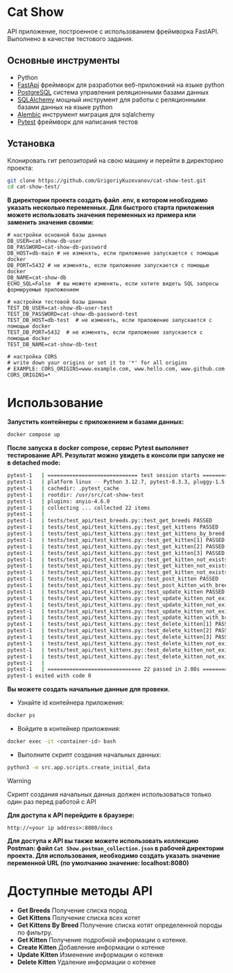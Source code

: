 # Cat Show
API приложение, построенное с использованием фреймворка FastAPI. Выполнено в качестве тестового задания.

## Основные инструменты
 - Python
 - [FastApi](https://fastapi.tiangolo.com/) фреймворк для разработки веб-приложений на языке python
 - [PostgreSQL](https://www.postgresql.org/) система управления реляционными базами данных
 - [SQLAlchemy](https://www.sqlalchemy.org/) мощный инструмент для работы с реляционными базами данных на языке python
 - [Alembic](https://alembic.sqlalchemy.org/en/latest/) инструмент миграция для sqlalchemy
 - [Pytest](https://docs.pytest.org/en/stable/) фреймворк для написания тестов

## Установка
Клонировать гит репозиторий на свою машину и перейти в директорию проекта:
```sh
git clone https://github.com/GrigoriyKuzevanov/cat-show-test.git
cd cat-show-test/
```
**В директории проекта создать файл .env, в котором необходимо указать несколько переменных. Для быстрого старта приложения можете использовать значения переменных из примера или заменить значения своими:**

```
# настройки основной базы данных
DB_USER=cat-show-db-user
DB_PASSWORD=cat-show-db-password
DB_HOST=db-main # не изменять, если приложение запускается с помощью docker
DB_PORT=5432 # не изменять, если приложение запускается с помощью docker
DB_NAME=cat-show-db
ECHO_SQL=False  # вы можете изменить, если хотите видеть SQL запросы формируемые приложением

# настройки тестовой базы данных
TEST_DB_USER=cat-show-db-user-test
TEST_DB_PASSWORD=cat-show-db-password-test
TEST_DB_HOST=db-test  # не изменять, если приложение запускается с помощью docker
TEST_DB_PORT=5432  # не изменять, если приложение запускается с помощью docker
TEST_DB_NAME=cat-show-db-test

# настройка CORS
# write down your origins or set it to '*' for all origins
# EXAMPLE: CORS_ORIGINS=www.example.com, www.hello.com, www.github.com
CORS_ORIGINS=*
```

# Использование
**Запустить контейнеры с приложением и базами данных:**
```sh
docker compose up
```

**После запуска в docker compose, сервис Pytest выполняет тестирование API. Результат можно увидеть в консоли при запуске не в detached mode:**
```sh
pytest-1   | ============================= test session starts ==============================
pytest-1   | platform linux -- Python 3.12.7, pytest-8.3.3, pluggy-1.5.0 -- /usr/local/bin/python3.12
pytest-1   | cachedir: .pytest_cache
pytest-1   | rootdir: /usr/src/cat-show-test
pytest-1   | plugins: anyio-4.6.0
pytest-1   | collecting ... collected 22 items
pytest-1   | 
pytest-1   | tests/test_api/test_breeds.py::test_get_breeds PASSED                    [  4%]
pytest-1   | tests/test_api/test_kittens.py::test_get_kittens PASSED                  [  9%]
pytest-1   | tests/test_api/test_kittens.py::test_get_kittens_by_breed PASSED         [ 13%]
pytest-1   | tests/test_api/test_kittens.py::test_get_kitten[1] PASSED                [ 18%]
pytest-1   | tests/test_api/test_kittens.py::test_get_kitten[2] PASSED                [ 22%]
pytest-1   | tests/test_api/test_kittens.py::test_get_kitten[3] PASSED                [ 27%]
pytest-1   | tests/test_api/test_kittens.py::test_get_kitten_not_exists[1] PASSED     [ 31%]
pytest-1   | tests/test_api/test_kittens.py::test_get_kitten_not_exists[2] PASSED     [ 36%]
pytest-1   | tests/test_api/test_kittens.py::test_get_kitten_not_exists[3] PASSED     [ 40%]
pytest-1   | tests/test_api/test_kittens.py::test_post_kitten PASSED                  [ 45%]
pytest-1   | tests/test_api/test_kittens.py::test_post_kitten_with_breed_not_exist PASSED [ 50%]
pytest-1   | tests/test_api/test_kittens.py::test_update_kitten PASSED                [ 54%]
pytest-1   | tests/test_api/test_kittens.py::test_update_kitten_not_exist[1] PASSED   [ 59%]
pytest-1   | tests/test_api/test_kittens.py::test_update_kitten_not_exist[2] PASSED   [ 63%]
pytest-1   | tests/test_api/test_kittens.py::test_update_kitten_not_exist[3] PASSED   [ 68%]
pytest-1   | tests/test_api/test_kittens.py::test_update_kitten_with_breed_not_exist PASSED [ 72%]
pytest-1   | tests/test_api/test_kittens.py::test_delete_kitten[1] PASSED             [ 77%]
pytest-1   | tests/test_api/test_kittens.py::test_delete_kitten[2] PASSED             [ 81%]
pytest-1   | tests/test_api/test_kittens.py::test_delete_kitten[3] PASSED             [ 86%]
pytest-1   | tests/test_api/test_kittens.py::test_delete_kitten_not_exist[1] PASSED   [ 90%]
pytest-1   | tests/test_api/test_kittens.py::test_delete_kitten_not_exist[2] PASSED   [ 95%]
pytest-1   | tests/test_api/test_kittens.py::test_delete_kitten_not_exist[3] PASSED   [100%]
pytest-1   | 
pytest-1   | ============================== 22 passed in 2.08s ==============================
pytest-1 exited with code 0
```

**Вы можете создать начальные данные для провеки.**
- Узнайте id контейнера приложения:
```sh
docker ps
```
- Войдите в контейнер приложения:
```sh
docker exec -it <container-id> bash
```
- Выполните скрипт создания начальных данных:
```sh
python3 -m src.app.scripts.create_initial_data
```

> [!WARNING]  
> Скрипт создания начальных данных должен использоваться только один раз перед работой с API

**Для доступа к API перейдите в браузере:**
```
http://<your ip address>:8080/docs
```

**Для доступа к API вы также можете использовать коллекцию Postman: файл `Cat Show.postman_collection.json` в рабочей директории проекта. Для использования, необходимо создать указать значение переменной URL (по умолчанию значение: localhost:8080)**

# Доступные методы API
- **Get Breeds** Получение списка пород
- **Get Kittens** Получение списка всех котят
- **Get Kittens By Breed** Получение списка котят определенной породы по фильтру.
- **Get Kitten** Получение подробной информации о котенке.
- **Create Kitten** Добавление информации о котенке
- **Update Kitten** Изменение информации о котенке
- **Delete Kitten** Удаление информации о котенке
